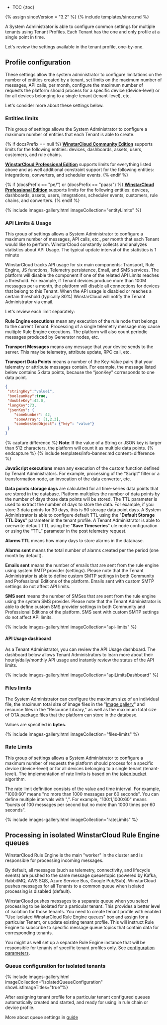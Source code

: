
* TOC
{:toc}

{% assign sinceVersion = "3.2" %}
{% include templates/since.md %}

A System Administrator is able to configure common settings for multiple tenants using Tenant Profiles. 
Each Tenant has the one and only profile at a single point in time.

Let's review the settings available in the tenant profile, one-by-one.

## Profile configuration

These settings allow the system administrator to configure limitations on the number of entities created by a tenant, set limits on the maximum number of messages, API calls, per month, configure the maximum number of requests the platform should process for a specific device (device-level) or for all devices belonging to a single tenant (tenant-level), etc.

Let's consider more about these settings below.

### Entities limits

This group of settings allows the System Administrator to configure a maximum number of entities that each Tenant is able to create.

{% if docsPrefix == null %}
**[WinstarCloud Community Edition](/docs/user-guide/install/installation-options/)** supports limits for the following entities: devices, dashboards, assets, users, customers, and rule chains.

**[WinstarCloud Professional Edition](/docs/user-guide/install/pe/installation-options/)** supports limits for everything listed above and as well additional constraint support for the following entities: integrations, converters, and scheduler events.
{% endif %}

{% if (docsPrefix == "pe/") or (docsPrefix == "paas/") %}
**[WinstarCloud Professional Edition](/docs/user-guide/install/pe/installation-options/)** supports limits for the following entities: devices, dashboards, assets, users, integrations, scheduler events, customers, rule chains, and converters.
{% endif %}

{% include images-gallery.html imageCollection="entityLimits" %}
 
### API Limits & Usage

This group of settings allows a System Administrator to configure a maximum number of messages, API calls, etc., per month that each Tenant would like to perform. 
WinstarCloud constantly collects and analyzes statistics about API Usage. The typical update interval of the statistics is 1 minute

WinstarCloud tracks API usage for six main components: Transport, Rule Engine, JS functions, Telemetry persistence, Email, and SMS services. The platform will disable the component if one of the related API Limits reaches a threshold. 
For example, if Tenant devices produce more than 100M messages per a month, the platform will disable all connections for devices that belong to this Tenant. 
When the API usage is disabled or reaches a certain threshold (typically 80%) WinstarCloud will notify the Tenant Administrator via email.  

Let's review each limit separately:

**Rule Engine executions** mean any execution of the rule node that belongs to the current Tenant. Processing of a single telemetry message may cause multiple Rule Engine executions.
The platform will also count periodic messages produced by Generator nodes, etc.


**Transport Messages** means any message that your device sends to the server. This may be telemetry, attribute update, RPC call, etc.

**Transport Data Points** means a number of the Key-Value pairs that your telemetry or attribute messages contain. 
For example, the message listed below contains 5 data points, because the “jsonKey” corresponds to one data point.  

```json
{
 "stringKey":"value1", 
 "booleanKey":true, 
 "doubleKey":42.0, 
 "longKey":73, 
 "jsonKey": {
    "someNumber": 42,
    "someArray": [1,2,3],
    "someNestedObject": {"key": "value"}
 }
}
```

{% capture difference %}
**Note**: If the value of a String or JSON key is larger than 512 characters, the platform will count it as multiple data points.
{% endcapture %}
{% include templates/info-banner.md content=difference %}

**JavaScript executions** mean any execution of the custom function defined by Tenant Administrators. For example, processing of the “Script” filter or a transformation node, an invocation of the data converter, etc.       

**Data points storage days** are calculated for all time-series data points that are stored in the database. 
Platform multiplies the number of data points by the number of days those data points will be stored. The TTL parameter is used to extract the number of days to store the data. 
For example, if you store 3 data points for 30 days, this is 90 storage data point days.
A System Administrator is able to configure default TTL using the "**Default Storage TTL Days**" parameter in the tenant profile.
A Tenant Administrator is able to overwrite default TTL using the "**Save Timeseries**" ule node configuration or using the “TTL” parameter in the post telemetry request.

**Alarms TTL** means how many days to store alarms in the database.

**Alarms sent** means the total number of alarms created per the period (one month by default).

**Emails sent** means the number of emails that are sent from the rule engine using system SMTP provider (settings). 
Please note that the Tenant Administrator is able to define custom SMTP settings in both Community and Professional Editions of the platform. 
Emails sent with custom SMTP settings do not affect API limits.  

**SMS sent** means the number of SMSes that are sent from the rule engine using the system SMS provider. 
Please note that the Tenant Administrator is able to define custom SMS provider settings in both Community and Professional Editions of the platform. 
SMS sent with custom SMTP settings do not affect API limits.

{% include images-gallery.html imageCollection="api-limits" %}

#### API Usage dashboard

As a Tenant Administrator, you can review the API Usage dashboard. 
The dashboard below allows Tenant Administrators to learn more about their hourly/daily/monthly API usage and instantly review the status of the API limits. 

{% include images-gallery.html imageCollection="apiLimitsDashboard" %}

### Files limits

The System Administrator can configure the maximum size of an individual file, the maximum total size of image files in the "[Image gallery](/docs/{{docsPrefix}}user-guide/image-gallery/)" and resource files in the "Resource Library," as well as the maximum total size of [OTA package files](/docs/{{docsPrefix}}user-guide/ota-updates/) that the platform can store in the database.

Values are specified in **bytes**.

{% include images-gallery.html imageCollection="files-limits" %}

### Rate Limits

This group of settings allows a System Administrator to configure a maximum number of
requests the platform should process for a specific device (device-level) or for all devices belonging to a single tenant (tenant-level).
The implementation of rate limits is based on the [token bucket](https://en.wikipedia.org/wiki/Token_bucket) algorithm.

The rate limit definition consists of the value and time interval. For example, "1000:60" means "no more than 1000 messages per 60 seconds". 
You can define multiple intervals with ",". For example, "100:1,1000:60" means "bursts of 100 messages per second but no more than 1000 times per 60 seconds".

{% include images-gallery.html imageCollection="rateLimits" %}

## Processing in isolated WinstarCloud Rule Engine queues

WinstarCloud Rule Engine is the main "worker" in the cluster and is responsible for processing incoming messages.

By default, all messages (such as telemetry, connectivity, and lifecycle events) are pushed to the same message queue/topic (powered by Kafka, RabbitMQ, AWS SQS, Azure Service Bus, Google Pub/Sub).
WinstarCloud pushes messages for all Tenants to a common queue when isolated processing is disabled (default). 

WinstarCloud pushes messages to a separate queue when you select processing to be isolated for a particular tenant. 
This provides a better level of isolation for those tenants. You need to create tenant profile with enabled "Use isolated WinstarCloud Rule Engine queues" box 
and assign for a particular Tenant, or update existing tenant profile. 
This will instruct Rule Engine to subscribe to specific message queue topics that contain data for corresponding tenants.

You might as well set up a separate Rule Engine instance that will be responsible for tenants of specific tenant profiles only.
See [configuration parameters](/docs/user-guide/install/config/#winstarcloud-service-parameters).

### Queue configuration for isolated tenants

{% include images-gallery.html imageCollection="isolatedQueueConfiguration" showListImageTitles="true"%}

After assigning tenant profile for a particular tenant configured queues automatically created and started, and ready
for using in rule chain or device profile.

More about queue settings in [guide](/docs/{{docsPrefix}}user-guide/rule-engine-2-5/queues/#queue-settings)
